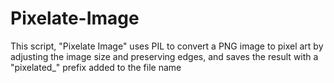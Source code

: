 # Pixelate-Image
This script, "Pixelate Image" uses PIL to convert a PNG image to pixel art by adjusting the image size and preserving edges, and saves the result with a "pixelated_" prefix added to the file name
